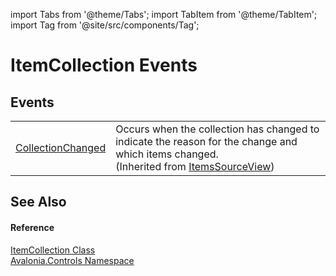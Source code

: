 import Tabs from '@theme/Tabs'; 
import TabItem from '@theme/TabItem'; 
import Tag from '@site/src/components/Tag'; 

# ItemCollection Events




## Events
<table>
<tr>
<td><a href="E_Avalonia_Controls_ItemsSourceView_CollectionChanged">CollectionChanged</a></td>
<td>Occurs when the collection has changed to indicate the reason for the change and which items changed.<br />(Inherited from <a href="T_Avalonia_Controls_ItemsSourceView">ItemsSourceView</a>)</td>
</tr>
</table>

## See Also


#### Reference
<a href="T_Avalonia_Controls_ItemCollection">ItemCollection Class</a>  
<a href="N_Avalonia_Controls">Avalonia.Controls Namespace</a>  
